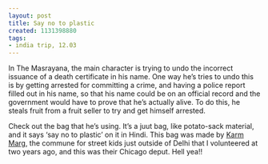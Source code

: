```yaml
---
layout: post
title: Say no to plastic
created: 1131398880
tags:
- india trip, 12.03
---
```

In The Masrayana, the main character is trying to undo the incorrect issuance of a death certificate in his name. One way he’s tries to undo this is by getting arrested for committing a crime, and having a police report filled out in his name, so that his name could be on an official record and the government would have to prove that he’s actually alive. To do this, he steals fruit from a fruit seller to try and get himself arrested.

Check out the bag that he’s using. It’s a juut bag, like potato-sack material, and it says ‘say no to plastic’ on it in Hindi. This bag was made by [Karm Marg](http://www.karmmarg.org/), the commune for street kids just outside of Delhi that I volunteered at two years ago, and this was their Chicago deput. Hell yea!!

